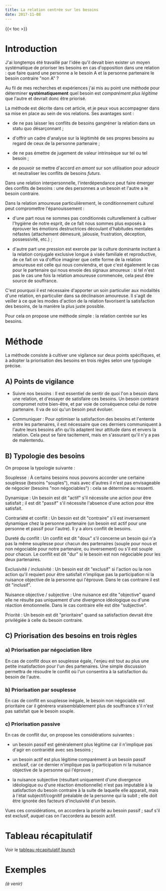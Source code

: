 ```yaml
---
title: La relation centrée sur les besoins
date: 2017-11-08
---
```


{{< toc >}}

# Introduction
J'ai longtemps été travaillé par l'idée qu'il devait bien exister un moyen systématique de prioriser les besoins en cas d'opposition dans une relation : que faire quand une personne a le besoin A et la personne partenaire le besoin contraire "non A" ?

Au fil de mes recherches et expériences j'ai mis au point une méthode pour déterminer **systématiquement** quel besoin est *comparément plus légitime* que l'autre et devrait donc être priorisé.

La méthode est décrite dans cet article, et je peux vous accompagner dans sa mise en place au sein de vos relations. Ses avantages sont :
- de ne pas laisser les conflits de besoins gangréner la relation dans un statu quo désarçonnant ;

- d'offrir un cadre d'analyse sur la légitimité de ses propres besoins au regard de ceux de la personne partenaire ;

- de ne pas émettre de jugement de valeur intrinsèque sur tel ou tel besoin ;

- de pouvoir se mettre d'accord *en amont* sur son utilisation pour adoucir et neutraliser les conflits de besoins *futurs*.

Dans une relation interpersonnelle, l'interdépendance peut faire émerger des conflits de besoins : une des personnes a un besoin et l'autre a le besoin contraire.

Dans la relation amoureuse particulièrement, le conditionnement culturel peut compromettre l'épanouissement :

- d'une part nous ne sommes pas conditionnés culturellement à cultiver l'hygiène de notre esprit, de ce fait nous sommes plus exposés à éprouver les émotions destructrices découlant d'habitudes mentales néfastes (attachement démesuré, jalousie, frustration, déception, possessivité, etc.) ;

- d'autre part une pression est exercée par la culture dominante incitant à la relation conjugale exclusive longue à visée familiale et reproductive, de ce fait on va d'office imaginer que cette forme de la relation amoureuse est celle qui nous conviendra, et que c'est également le cas pour le partenaire qui nous envoie des signaux amoureux : si tel n'est pas le cas une fois la relation amoureuse commencée, cela peut être source de souffrance.

C'est pourquoi il est nécessaire d'apporter un soin particulier aux modalités d'une relation, en particulier dans sa déclinaison amoureuse. Il s'agit de veiller à ce que les modes d'action de la relation favorisent la satisfaction des besoins, de la manière la plus juste possible.

Pour cela on propose une méthode simple : la relation centrée sur les besoins.

# Méthode
La méthode consiste à cultiver une vigilance sur deux points spécifiques, et à adopter la priorisation des besoins en trois règles selon une typologie précise.

## A) Points de vigilance
- Suivre nos besoins :
Il est essentiel de sentir de quoi l'on a besoin dans une relation, et d'essayer de satisfaire ces besoins. Un besoin contrarié compromet notre bien-être, et par voie de conséquence celui de notre partenaire.
Il va de soi qu'un besoin peut évoluer.

- Communiquer :
Pour optimiser la satisfaction des besoins et l'entente entre les partenaires, il est nécessaire que ces derniers communiquent à l'autre leurs besoins afin qu'ils adaptent leur attitude dans et envers la relation.
Cela peut se faire tacitement, mais en s'assurant qu'il n'y a pas de malentendu.

## B) Typologie des besoins
On propose la typologie suivante :

Souplesse
: À certains besoins nous pouvons accorder une certaine souplesse (besoins "souples"), mais avec d'autres il n'est pas envisageable de négocier (besoins "non négociables") : cela se détermine au ressenti.

Dynamique
: Un besoin est dit "actif" s'il nécessite une action pour être satisfait ; il est dit "passif" s'il nécessite l'absence d'une action pour être satisfait.

Contrariété et conflit
: Un besoin est dit "contraire" s'il est inversement dynamique chez la personne partenaire (un besoin est actif pour une personne et passif pour l'autre). Il y a alors conflit de besoins.

Dureté du conflit
: Un conflit est dit "doux" s'il concerne un besoin qui n'a pas la même souplesse pour chacun des partenaires (souple pour nous et non négociable pour notre partenaire, ou inversement) ou s'il est souple pour chacun. Le conflit est dit "dur" si le besoin est non négociable pour les deux partenaires.

Exclusivité / inclusivité
: Un besoin est dit "exclusif" si l'action ou la non action qu'il requiert pour être satisfait n'implique pas la participation ni la nuisance objective de la personne qui l'éprouve. Dans le cas contraire il est dit "inclusif".

Nuisance objective / subjective
: Une nuisance est dite "objective" quand elle ne résulte pas uniquement d'une divergence idéologique ou d'une réaction émotionnelle. Dans le cas contraire elle est dite "subjective".

Priorité
: Un besoin est dit "prioritaire" quand sa satisfaction devrait être privilégiée à celle du besoin contraire.

## C) Priorisation des besoins en trois règles
### a) Priorisation par négociation libre
En cas de conflit doux en souplesse égale, l'enjeu est tout au plus une petite insatisfaction pour l'un des partenaires. Une simple discussion permettra de résoudre le conflit où l'un consentira à la satisfaction du besoin de l'autre.

### b) Priorisation par souplesse
En cas de conflit en souplesse inégale, le besoin non négociable est prioritaire car il génèrera vraisemblablement plus de souffrance s'il n'est pas satisfait que le besoin souple.

### c) Priorisation passive
En cas de conflit dur, on propose les considérations suivantes :
- un besoin passif est généralement plus légitime car il n'implique pas d'agir en contrariété avec ses besoins ;

- un besoin actif est plus légitime comparément à un besoin passif exclusif, car ce dernier n'implique pas la participation ni la nuisance objective de la personne qui l'éprouve ;

- la nuisance subjective (résultant uniquement d'une divergence idéologique ou d'une réaction émotionnelle) n'est pas imputable à la satisfaction du besoin contraire à la suite de laquelle elle apparait, mais à l'état subjectif/cognitif préalable de la personne qui la subit ; elle doit être ignorée des facteurs d'inclusivité d'un besoin.

Vues ces considérations, on accordera la priorité au besoin passif ; sauf s'il est exclusif, auquel cas on l'accordera au besoin actif.

# Tableau récapitulatif
Voir le <a href="https://docs.google.com/presentation/d/1rVhpqJTSbZijbc96qBvOMur4YFYf9bmMFQEFij1oKPA/embed" target="_blank">tableau récapitulatif <i class="material-icons">launch</i></a>

# Exemples
*(à venir)*

<!-- Il est temps d'observer l'application de la méthode à des exemples concrets.

Voir les <a href="https://docs.google.com/presentation/d/1kVT9dkr1uUP9pwO508hvai3MNOrQ35CwuliU3J32CTc/embed" target="_blank">exemples de priorisations des besoins <i class="material-icons">launch</i></a>

Le lecteur est invité à proposer d'autres exemples à ajouter à la présentation ; ils seront l'occasion de vérifier la méthode ou de l'améliorer en en montrant les faiblesses et angles morts. -->

